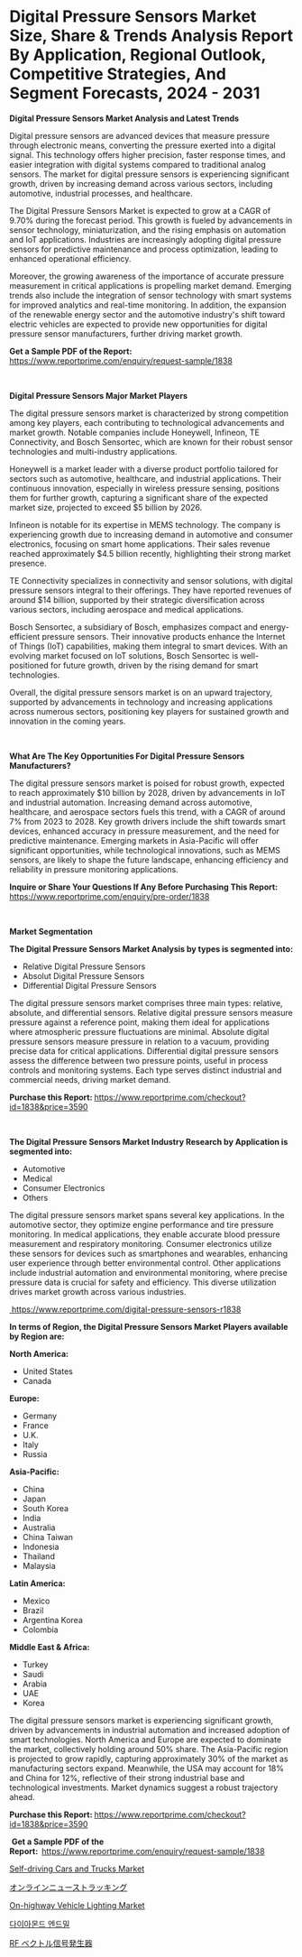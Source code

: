 <p><h1>Digital Pressure Sensors Market Size, Share & Trends Analysis Report By Application, Regional Outlook, Competitive Strategies, And Segment Forecasts, 2024 - 2031</h1></p><p><strong>Digital Pressure Sensors Market Analysis and Latest Trends</strong></p>
<p><p>Digital pressure sensors are advanced devices that measure pressure through electronic means, converting the pressure exerted into a digital signal. This technology offers higher precision, faster response times, and easier integration with digital systems compared to traditional analog sensors. The market for digital pressure sensors is experiencing significant growth, driven by increasing demand across various sectors, including automotive, industrial processes, and healthcare.</p><p>The Digital Pressure Sensors Market is expected to grow at a CAGR of 9.70% during the forecast period. This growth is fueled by advancements in sensor technology, miniaturization, and the rising emphasis on automation and IoT applications. Industries are increasingly adopting digital pressure sensors for predictive maintenance and process optimization, leading to enhanced operational efficiency. </p><p>Moreover, the growing awareness of the importance of accurate pressure measurement in critical applications is propelling market demand. Emerging trends also include the integration of sensor technology with smart systems for improved analytics and real-time monitoring. In addition, the expansion of the renewable energy sector and the automotive industry's shift toward electric vehicles are expected to provide new opportunities for digital pressure sensor manufacturers, further driving market growth.</p></p>
<p><strong>Get a Sample PDF of the Report:&nbsp;</strong> <a href="https://www.reportprime.com/enquiry/request-sample/1838">https://www.reportprime.com/enquiry/request-sample/1838</a></p>
<p>&nbsp;</p>
<p><strong>Digital Pressure Sensors Major Market Players</strong></p>
<p><p>The digital pressure sensors market is characterized by strong competition among key players, each contributing to technological advancements and market growth. Notable companies include Honeywell, Infineon, TE Connectivity, and Bosch Sensortec, which are known for their robust sensor technologies and multi-industry applications.</p><p>Honeywell is a market leader with a diverse product portfolio tailored for sectors such as automotive, healthcare, and industrial applications. Their continuous innovation, especially in wireless pressure sensing, positions them for further growth, capturing a significant share of the expected market size, projected to exceed $5 billion by 2026.</p><p>Infineon is notable for its expertise in MEMS technology. The company is experiencing growth due to increasing demand in automotive and consumer electronics, focusing on smart home applications. Their sales revenue reached approximately $4.5 billion recently, highlighting their strong market presence.</p><p>TE Connectivity specializes in connectivity and sensor solutions, with digital pressure sensors integral to their offerings. They have reported revenues of around $14 billion, supported by their strategic diversification across various sectors, including aerospace and medical applications.</p><p>Bosch Sensortec, a subsidiary of Bosch, emphasizes compact and energy-efficient pressure sensors. Their innovative products enhance the Internet of Things (IoT) capabilities, making them integral to smart devices. With an evolving market focused on IoT solutions, Bosch Sensortec is well-positioned for future growth, driven by the rising demand for smart technologies.</p><p>Overall, the digital pressure sensors market is on an upward trajectory, supported by advancements in technology and increasing applications across numerous sectors, positioning key players for sustained growth and innovation in the coming years.</p></p>
<p>&nbsp;</p>
<p><strong>What Are The Key Opportunities For Digital Pressure Sensors Manufacturers?</strong></p>
<p><p>The digital pressure sensors market is poised for robust growth, expected to reach approximately $10 billion by 2028, driven by advancements in IoT and industrial automation. Increasing demand across automotive, healthcare, and aerospace sectors fuels this trend, with a CAGR of around 7% from 2023 to 2028. Key growth drivers include the shift towards smart devices, enhanced accuracy in pressure measurement, and the need for predictive maintenance. Emerging markets in Asia-Pacific will offer significant opportunities, while technological innovations, such as MEMS sensors, are likely to shape the future landscape, enhancing efficiency and reliability in pressure monitoring applications.</p></p>
<p><strong>Inquire or Share Your Questions If Any Before Purchasing This Report:</strong> <a href="https://www.reportprime.com/enquiry/pre-order/1838">https://www.reportprime.com/enquiry/pre-order/1838</a></p>
<p>&nbsp;</p>
<p><strong>Market Segmentation</strong></p>
<p><strong>The Digital Pressure Sensors Market Analysis by types is segmented into:</strong></p>
<p><ul><li>Relative Digital Pressure Sensors</li><li>Absolut Digital Pressure Sensors</li><li>Differential Digital Pressure Sensors</li></ul></p>
<p><p>The digital pressure sensors market comprises three main types: relative, absolute, and differential sensors. Relative digital pressure sensors measure pressure against a reference point, making them ideal for applications where atmospheric pressure fluctuations are minimal. Absolute digital pressure sensors measure pressure in relation to a vacuum, providing precise data for critical applications. Differential digital pressure sensors assess the difference between two pressure points, useful in process controls and monitoring systems. Each type serves distinct industrial and commercial needs, driving market demand.</p></p>
<p><strong>Purchase this Report:&nbsp;</strong><a href="https://www.reportprime.com/checkout?id=1838&price=3590">https://www.reportprime.com/checkout?id=1838&price=3590</a></p>
<p>&nbsp;</p>
<p><strong>The Digital Pressure Sensors Market Industry Research by Application is segmented into:</strong></p>
<p><ul><li>Automotive</li><li>Medical</li><li>Consumer Electronics</li><li>Others</li></ul></p>
<p><p>The digital pressure sensors market spans several key applications. In the automotive sector, they optimize engine performance and tire pressure monitoring. In medical applications, they enable accurate blood pressure measurement and respiratory monitoring. Consumer electronics utilize these sensors for devices such as smartphones and wearables, enhancing user experience through better environmental control. Other applications include industrial automation and environmental monitoring, where precise pressure data is crucial for safety and efficiency. This diverse utilization drives market growth across various industries.</p></p>
<p><a href="https://www.reportprime.com/digital-pressure-sensors-r1838">&nbsp;https://www.reportprime.com/digital-pressure-sensors-r1838</a></p>
<p><strong>In terms of Region, the Digital Pressure Sensors Market Players available by Region are:</strong></p>
<p>
    <p> <strong> North America: </strong>
        <ul>
            <li>United States</li>
            <li>Canada</li>
        </ul>
        </p> 
    <p> <strong> Europe: </strong>
        <ul>
            <li>Germany</li>
            <li>France</li>
            <li>U.K.</li>
            <li>Italy</li>
            <li>Russia</li>
        </ul>
        </p> 
    <p> <strong> Asia-Pacific: </strong>
        <ul>
            <li>China</li>
            <li>Japan</li>
            <li>South Korea</li>
            <li>India</li>
            <li>Australia</li>
            <li>China Taiwan</li>
            <li>Indonesia</li>
            <li>Thailand</li>
            <li>Malaysia</li>
        </ul>
        </p> 
    <p> <strong> Latin America: </strong>
        <ul>
            <li>Mexico</li>
            <li>Brazil</li>
            <li>Argentina Korea</li>
            <li>Colombia</li>
        </ul>
        </p> 
    <p> <strong> Middle East & Africa: </strong>
        <ul>
            <li>Turkey</li>
            <li>Saudi</li>
            <li>Arabia</li>
            <li>UAE</li>
            <li>Korea</li>
        </ul>
    </p>
    </p>
<p><p>The digital pressure sensors market is experiencing significant growth, driven by advancements in industrial automation and increased adoption of smart technologies. North America and Europe are expected to dominate the market, collectively holding around 50% share. The Asia-Pacific region is projected to grow rapidly, capturing approximately 30% of the market as manufacturing sectors expand. Meanwhile, the USA may account for 18% and China for 12%, reflective of their strong industrial base and technological investments. Market dynamics suggest a robust trajectory ahead.</p></p>
<p><strong>Purchase this Report: </strong><a href="https://www.reportprime.com/checkout?id=1838&price=3590">https://www.reportprime.com/checkout?id=1838&price=3590</a></p>
<p>&nbsp;<strong>Get a Sample PDF of the Report:&nbsp;&nbsp;</strong><a href="https://www.reportprime.com/enquiry/request-sample/1838">https://www.reportprime.com/enquiry/request-sample/1838</a></p>
<p><strong></strong></p>
<p><p><a href="https://issuu.com/reportprime-2/docs/self-driving-cars-and-trucks-market_52ea6fcd6e3471">Self-driving Cars and Trucks Market</a></p><p><a href="https://medium.com/@gusbarrows/%E6%88%A6%E7%95%A5%E7%9A%84%E3%83%AD%E3%83%BC%E3%83%89%E3%83%9E%E3%83%83%E3%83%97-%E3%82%B0%E3%83%AD%E3%83%BC%E3%83%90%E3%83%AB%E3%82%AA%E3%83%B3%E3%83%A9%E3%82%A4%E3%83%B3%E3%83%8B%E3%83%A5%E3%83%BC%E3%82%B9%E3%83%88%E3%83%A9%E3%83%83%E3%82%AD%E3%83%B3%E3%82%B0%E5%B8%82%E5%A0%B4%E3%81%AE%E6%B4%9E%E5%AF%9F%E3%81%A8%E6%A9%9F%E4%BC%9A-2024-2031-432d586dc6cf">オンラインニューストラッキング</a></p><p><a href="https://issuu.com/reportprime-2/docs/on-highway-vehicle-lighting-market-_6cb7091a8e6493">On-highway Vehicle Lighting Market</a></p><p><a href="https://medium.com/@wallacbahrtyinger567686/%EA%B8%80%EB%A1%9C%EB%B2%8C-%EB%8B%A4%EC%9D%B4%EC%95%84%EB%AA%AC%EB%93%9C-%EC%97%94%EB%93%9C-%EB%B0%80-%EC%82%B0%EC%97%85-%EC%97%B0%EA%B5%AC-%EB%B3%B4%EA%B3%A0%EC%84%9C-%EA%B2%BD%EC%9F%81-%EA%B5%AC%EB%8F%84-%EC%8B%9C%EC%9E%A5-%EA%B7%9C%EB%AA%A8-%EC%A7%80%EC%97%AD-%ED%98%84%ED%99%A9-%EB%B0%8F-%EC%A0%84%EB%A7%9D-%EC%98%88%EC%B8%A1-2024-2031-3d3f178c09dc">다이아몬드 엔드밀</a></p><p><a href="https://medium.com/@gusbarrows/rf%E3%83%99%E3%82%AF%E3%83%88%E3%83%AB%E4%BF%A1%E5%8F%B7%E3%82%B8%E3%82%A7%E3%83%8D%E3%83%AC%E3%83%BC%E3%82%BF%E3%81%AE%E5%B8%82%E5%A0%B4%E5%B1%95%E6%9C%9B%E3%81%A82024%E5%B9%B4%E3%81%8B%E3%82%892031%E5%B9%B4%E3%81%BE%E3%81%A7%E3%81%AE%E4%BA%88%E6%B8%AC-8f7dbce478ce">RF ベクトル信号発生器</a></p></p>